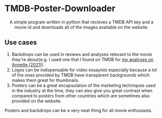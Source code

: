 # TMDB-Poster-Downloader
<center>A simple program written in python that recieves a TMDB API key and a movie id and downloads all of the images available on the website.</center>

## Use cases
1. Backdrops can be used in reviews and analyses relevant to the movie they're about(e.g. I used one that I found on TMDB for <a href="https://medium.com/@erfan1382gh/a-complete-breakdown-of-annette-2021-from-start-to-finish-8b7c28e39d94">my analyses on Annette (2021)</a>).
2. Logos can be indispensable for video essayists especially because a lot of the ones provided by TMDB have transparent backgrounds which makes them great for thumbnails.
3. Posters can be a great encapsulation of the marketing techniques used in the industry at the time, they can also give you great contrast when compared to posters from other countries which are sometimes also provided on the website.

Posters and backdrops can be a very neat thing for all movie enthusiasts.
